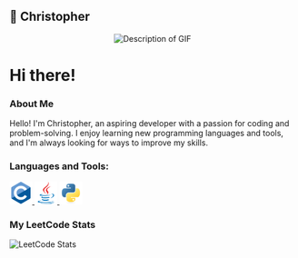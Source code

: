 ## 🎢 Christopher
<div align="center">
        <img src="https://i.giphy.com/media/v1.Y2lkPTc5MGI3NjExZXY1dno5aWEwc3Ztd3gxdDdodHRzMmhwMnpyODRlcTRoM2w2aGdiMyZlcD12MV9pbnRlcm5hbF9naWZfYnlfaWQmY3Q9Zw/QVgwPD98gFG9HLn1no/giphy.gif" alt="Description of GIF" />
    </div>
<body>
    <h1>Hi there!</h1>
    <div class="bio">
        <h3>About Me</h3>
        <p>
            Hello! I'm Christopher, an aspiring developer with a passion for coding and problem-solving. 
            I enjoy learning new programming languages and tools, and I'm always looking for ways to improve my skills.
        </p>
        <h3>Languages and Tools:</h3>
        <p>
            <a href="https://www.cprogramming.com/" target="_blank" rel="noreferrer">
                <img src="https://raw.githubusercontent.com/devicons/devicon/master/icons/c/c-original.svg" alt="C" width="40" height="40"/>
            </a>
            <a href="https://www.java.com" target="_blank" rel="noreferrer">
                <img src="https://raw.githubusercontent.com/devicons/devicon/master/icons/java/java-original.svg" alt="Java" width="40" height="40"/>
            </a>
            <a href="https://www.python.org" target="_blank" rel="noreferrer">
                <img src="https://raw.githubusercontent.com/devicons/devicon/master/icons/python/python-original.svg" alt="Python" width="40" height="40"/>
            </a>
        </p>
    </div>
<div class="leet-stats">
        <h3>My LeetCode Stats</h3>
        <img src="https://leetcard.jacoblin.cool/metopher?border=0&radius=20" alt="LeetCode Stats"/>
    </div>
</body>


<!--
**Metopher/Metopher** is a ✨ _special_ ✨ repository because its `README.md` (this file) appears on your GitHub profile.

Here are some ideas to get you started:

- 🔭 I’m currently working on ...
- 🌱 I’m currently learning ...
- 👯 I’m looking to collaborate on ...
- 🤔 I’m looking for help with ...
- 💬 Ask me about ...
- 📫 How to reach me: ...
- 😄 Pronouns: ...
- ⚡ Fun fact: ...
-->

